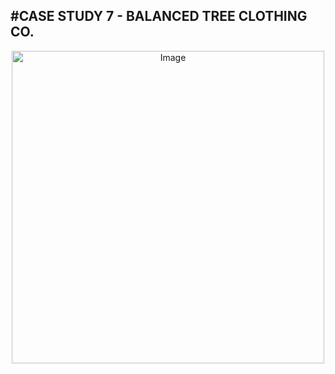 #CASE STUDY 7 - BALANCED TREE CLOTHING CO.
-----------------------------------------------------------------------------------------------------

<p align="center">
  <img width="500" src="https://github.com/hemaprabhavathi20/8-Week-SQL-Challenge/assets/147178268/0685c8b7-a3d7-449a-80b7-863a0024e4d9" alt="Image">
</p>

